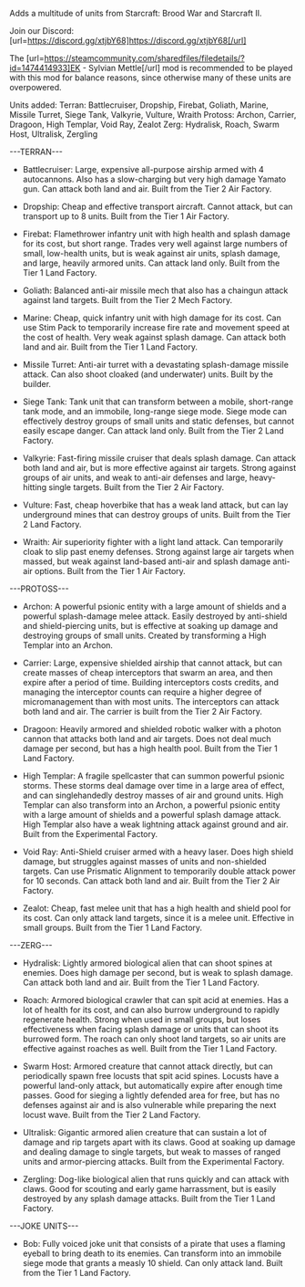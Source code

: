 Adds a multitude of units from Starcraft: Brood War and Starcraft II.

Join our Discord: [url=https://discord.gg/xtjbY68]https://discord.gg/xtjbY68[/url]

The [url=https://steamcommunity.com/sharedfiles/filedetails/?id=1474414933]EK - Sylvian Mettle[/url] mod is recommended to be played with this mod for balance reasons, since otherwise many of these units are overpowered.

Units added:
Terran: Battlecruiser, Dropship, Firebat, Goliath, Marine, Missile Turret, Siege Tank, Valkyrie, Vulture, Wraith
Protoss: Archon, Carrier, Dragoon, High Templar, Void Ray, Zealot
Zerg: Hydralisk, Roach, Swarm Host, Ultralisk, Zergling


---TERRAN---

 - Battlecruiser: Large, expensive all-purpose airship armed with 4 autocannons. Also has a slow-charging but very high damage Yamato gun. Can attack both land and air. Built from the Tier 2 Air Factory.

 - Dropship: Cheap and effective transport aircraft. Cannot attack, but can transport up to 8 units. Built from the Tier 1 Air Factory.

 - Firebat: Flamethrower infantry unit with high health and splash damage for its cost, but short range. Trades very well against large numbers of small, low-health units, but is weak against air units, splash damage, and large, heavily armored units. Can attack land only. Built from the Tier 1 Land Factory.

 - Goliath: Balanced anti-air missile mech that also has a chaingun attack against land targets. Built from the Tier 2 Mech Factory.

 - Marine: Cheap, quick infantry unit with high damage for its cost. Can use Stim Pack to temporarily increase fire rate and movement speed at the cost of health. Very weak against splash damage. Can attack both land and air. Built from the Tier 1 Land Factory.

 - Missile Turret: Anti-air turret with a devastating splash-damage missile attack. Can also shoot cloaked (and underwater) units. Built by the builder.

 - Siege Tank: Tank unit that can transform between a mobile, short-range tank mode, and an immobile, long-range siege mode. Siege mode can effectively destroy groups of small units and static defenses, but cannot easily escape danger. Can attack land only. Built from the Tier 2 Land Factory.

 - Valkyrie: Fast-firing missile cruiser that deals splash damage. Can attack both land and air, but is more effective against air targets. Strong against groups of air units, and weak to anti-air defenses and large, heavy-hitting single targets. Built from the Tier 2 Air Factory.

 - Vulture: Fast, cheap hoverbike that has a weak land attack, but can lay underground mines that can destroy groups of units. Built from the Tier 2 Land Factory.

 - Wraith: Air superiority fighter with a light land attack. Can temporarily cloak to slip past enemy defenses. Strong against large air targets when massed, but weak against land-based anti-air and splash damage anti-air options. Built from the Tier 1 Air Factory.


---PROTOSS---

 - Archon: A powerful psionic entity with a large amount of shields and a powerful splash-damage melee attack. Easily destroyed by anti-shield and shield-piercing units, but is effective at soaking up damage and destroying groups of small units. Created by transforming a High Templar into an Archon.

 - Carrier: Large, expensive shielded airship that cannot attack, but can create masses of cheap interceptors that swarm an area, and then expire after a period of time. Building interceptors costs credits, and managing the interceptor counts can require a higher degree of micromanagement than with most units. The interceptors can attack both land and air. The carrier is built from the Tier 2 Air Factory.

 - Dragoon: Heavily armored and shielded robotic walker with a photon cannon that attacks both land and air targets. Does not deal much damage per second, but has a high health pool. Built from the Tier 1 Land Factory.

 - High Templar: A fragile spellcaster that can summon powerful psionic storms. These storms deal damage over time in a large area of effect, and can singlehandedly destroy masses of air and ground units. High Templar can also transform into an Archon, a powerful psionic entity with a large amount of shields and a powerful splash damage attack. High Templar also have a weak lightning attack against ground and air. Built from the Experimental Factory.

 - Void Ray: Anti-Shield cruiser armed with a heavy laser. Does high shield damage, but struggles against masses of units and non-shielded targets. Can use Prismatic Alignment to temporarily double attack power for 10 seconds. Can attack both land and air. Built from the Tier 2 Air Factory.

 - Zealot: Cheap, fast melee unit that has a high health and shield pool for its cost. Can only attack land targets, since it is a melee unit. Effective in small groups. Built from the Tier 1 Land Factory.


---ZERG---

 - Hydralisk: Lightly armored biological alien that can shoot spines at enemies. Does high damage per second, but is weak to splash damage. Can attack both land and air. Built from the Tier 1 Land Factory.

 - Roach: Armored biological crawler that can spit acid at enemies. Has a lot of health for its cost, and can also burrow underground to rapidly regenerate health. Strong when used in small groups, but loses effectiveness when facing splash damage or units that can shoot its burrowed form. The roach can only shoot land targets, so air units are effective against roaches as well. Built from the Tier 1 Land Factory.

 - Swarm Host: Armored creature that cannot attack directly, but can periodically spawn free locusts that spit acid spines. Locusts have a powerful land-only attack, but automatically expire after enough time passes. Good for sieging a lightly defended area for free, but has no defenses against air and is also vulnerable while preparing the next locust wave. Built from the Tier 2 Land Factory.

 - Ultralisk: Gigantic armored alien creature that can sustain a lot of damage and rip targets apart with its claws. Good at soaking up damage and dealing damage to single targets, but weak to masses of ranged units and armor-piercing attacks. Built from the Experimental Factory.

 - Zergling: Dog-like biological alien that runs quickly and can attack with claws. Good for scouting and early game harrassment, but is easily destroyed by any splash damage attacks. Built from the Tier 1 Land Factory.


---JOKE UNITS---

 - Bob: Fully voiced joke unit that consists of a pirate that uses a flaming eyeball to bring death to its enemies. Can transform into an immobile siege mode that grants a measly 10 shield. Can only attack land. Built from the Tier 1 Land Factory.